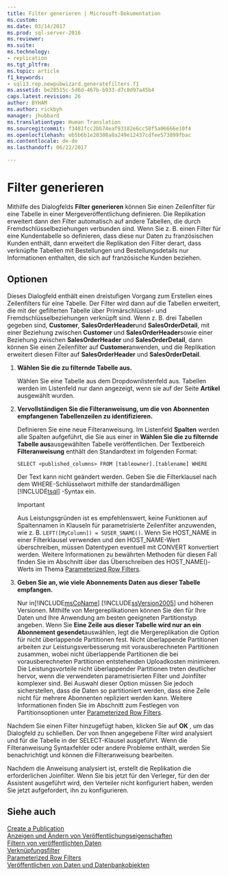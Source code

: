 ```yaml
---
title: Filter generieren | Microsoft-Dokumentation
ms.custom: 
ms.date: 03/14/2017
ms.prod: sql-server-2016
ms.reviewer: 
ms.suite: 
ms.technology:
- replication
ms.tgt_pltfrm: 
ms.topic: article
f1_keywords:
- sql13.rep.newpubwizard.generatefilters.f1
ms.assetid: be28515c-5d6d-467b-b933-d7c8d97a45b4
caps.latest.revision: 26
author: BYHAM
ms.author: rickbyh
manager: jhubbard
ms.translationtype: Human Translation
ms.sourcegitcommit: f3481fcc2bb74eaf93182e6cc58f5a06666e10f4
ms.openlocfilehash: eb5b6b1e20308a8a249e12437cdfee573899fbac
ms.contentlocale: de-de
ms.lasthandoff: 06/22/2017

---
```

# <a name="generate-filters"></a>Filter generieren
  Mithilfe des Dialogfelds **Filter generieren** können Sie einen Zeilenfilter für eine Tabelle in einer Mergeveröffentlichung definieren. Die Replikation erweitert dann den Filter automatisch auf andere Tabellen, die durch Fremdschlüsselbeziehungen verbunden sind. Wenn Sie z. B. einen Filter für eine Kundentabelle so definieren, dass diese nur Daten zu französischen Kunden enthält, dann erweitert die Replikation den Filter derart, dass verknüpfte Tabellen mit Bestellungen und Bestellungsdetails nur Informationen enthalten, die sich auf französische Kunden beziehen.  
  
## <a name="options"></a>Optionen  
 Dieses Dialogfeld enthält einen dreistufigen Vorgang zum Erstellen eines Zeilenfilters für eine Tabelle. Der Filter wird dann auf die Tabellen erweitert, die mit der gefilterten Tabelle über Primärschlüssel- und Fremdschlüsselbeziehungen verknüpft sind. Wenn z. B. drei Tabellen gegeben sind, **Customer**, **SalesOrderHeader**und **SalesOrderDetail**, mit einer Beziehung zwischen **Customer** und **SalesOrderHeader**sowie einer Beziehung zwischen **SalesOrderHeader** und **SalesOrderDetail**, dann können Sie einen Zeilenfilter auf **Customer**anwenden, und die Replikation erweitert diesen Filter auf **SalesOrderHeader** und **SalesOrderDetail**.  
  
1.  **Wählen Sie die zu filternde Tabelle aus.**  
  
     Wählen Sie eine Tabelle aus dem Dropdownlistenfeld aus. Tabellen werden im Listenfeld nur dann angezeigt, wenn sie auf der Seite **Artikel** ausgewählt wurden.  
  
2.  **Vervollständigen Sie die Filteranweisung, um die von Abonnenten empfangenen Tabellenzeilen zu identifizieren.**  
  
     Definieren Sie eine neue Filteranweisung. Im Listenfeld **Spalten** werden alle Spalten aufgeführt, die Sie aus einer in **Wählen Sie die zu filternde Tabelle aus**ausgewählten Tabelle veröffentlichen. Der Textbereich **Filteranweisung** enthält den Standardtext im folgenden Format:  
  
     `SELECT <published_columns> FROM [tableowner].[tablename] WHERE`  
  
     Der Text kann nicht geändert werden. Geben Sie die Filterklausel nach dem WHERE-Schlüsselwort mithilfe der standardmäßigen [!INCLUDE[tsql](../../includes/tsql-md.md)] -Syntax ein.  
  
    > [!IMPORTANT]  
    >  Aus Leistungsgründen ist es empfehlenswert, keine Funktionen auf Spaltennamen in Klauseln für parametrisierte Zeilenfilter anzuwenden, wie z. B. `LEFT([MyColumn]) = SUSER_SNAME()`. Wenn Sie HOST_NAME in einer Filterklausel verwenden und den HOST_NAME-Wert überschreiben, müssen Datentypen eventuell mit CONVERT konvertiert werden. Weitere Informationen zu bewährten Methoden für diesen Fall finden Sie im Abschnitt über das Überschreiben des HOST_NAME()-Werts im Thema [Parameterized Row Filters](../../relational-databases/replication/merge/parameterized-filters-parameterized-row-filters.md).  
  
3.  **Geben Sie an, wie viele Abonnements Daten aus dieser Tabelle empfangen.**  
  
     Nur in[!INCLUDE[msCoName](../../includes/msconame-md.md)] [!INCLUDE[ssVersion2005](../../includes/ssversion2005-md.md)] und höheren Versionen. Mithilfe von Mergereplikationen können Sie den für Ihre Daten und Ihre Anwendung am besten geeigneten Partitionstyp angeben. Wenn Sie **Eine Zeile aus dieser Tabelle wird nur an ein Abonnement gesendet**auswählen, legt die Mergereplikation die Option für nicht überlappende Partitionen fest. Nicht überlappende Partitionen arbeiten zur Leistungsverbesserung mit vorausberechneten Partitionen zusammen, wobei nicht überlappende Partitionen die bei vorausberechneten Partitionen entstehenden Uploadkosten minimieren. Die Leistungsvorteile nicht überlappender Partitionen treten deutlicher hervor, wenn die verwendeten parametrisierten Filter und Joinfilter komplexer sind. Bei Auswahl dieser Option müssen Sie jedoch sicherstellen, dass die Daten so partitioniert werden, dass eine Zeile nicht für mehrere Abonnenten repliziert werden kann. Weitere Informationen finden Sie im Abschnitt zum Festlegen von Partitionsoptionen unter [Parameterized Row Filters](../../relational-databases/replication/merge/parameterized-filters-parameterized-row-filters.md).  
  
 Nachdem Sie einen Filter hinzugefügt haben, klicken Sie auf **OK** , um das Dialogfeld zu schließen. Der von Ihnen angegebene Filter wird analysiert und für die Tabelle in der SELECT-Klausel ausgeführt. Wenn die Filteranweisung Syntaxfehler oder andere Probleme enthält, werden Sie benachrichtigt und können die Filteranweisung bearbeiten.  
  
 Nachdem die Anweisung analysiert ist, erstellt die Replikation die erforderlichen Joinfilter. Wenn Sie bis jetzt für den Verleger, für den der Assistent ausgeführt wird, den Verteiler nicht konfiguriert haben, werden Sie jetzt aufgefordert, ihn zu konfigurieren.  
  
## <a name="see-also"></a>Siehe auch  
 [Create a Publication](../../relational-databases/replication/publish/create-a-publication.md)   
 [Anzeigen und Ändern von Veröffentlichungseigenschaften](../../relational-databases/replication/publish/view-and-modify-publication-properties.md)   
 [Filtern von veröffentlichten Daten](../../relational-databases/replication/publish/filter-published-data.md)   
 [Verknüpfungsfilter](../../relational-databases/replication/merge/join-filters.md)   
 [Parameterized Row Filters](../../relational-databases/replication/merge/parameterized-filters-parameterized-row-filters.md)   
 [Veröffentlichen von Daten und Datenbankobjekten](../../relational-databases/replication/publish/publish-data-and-database-objects.md)  
  
  
